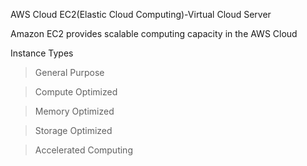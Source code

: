 AWS Cloud EC2(Elastic Cloud Computing)-Virtual Cloud Server

Amazon EC2 provides scalable computing capacity in the AWS Cloud

Instance Types

>General Purpose

>Compute Optimized

>Memory Optimized

>Storage Optimized

>Accelerated Computing
